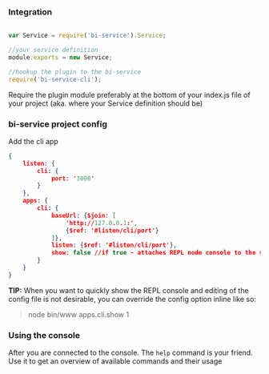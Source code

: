 
### Integration

```javascript

var Service = require('bi-service').Service;

//your service definition
module.exports = new Service;

//hookup the plugin to the bi-service
require('bi-service-cli');
```

Require the plugin module preferably at the bottom of your index.js file of your project (aka. where your Service definition should be)

### bi-service project config

Add the cli app

```json
{
    listen: {
        cli: {
            port: '3000'
        }
    },
    apps: {
        cli: {
            baseUrl: {$join: [
                'http://127.0.0.1:',
                {$ref: '#listen/cli/port'}
            ]},
            listen: {$ref: '#listen/cli/port'},
            show: false //if true - attaches REPL node console to the service process
        }
    }
}
```

**TIP:** When you want to quickly show the REPL console and editing of the config file is not desirable, you can override the config option inline like so:
> node bin/www apps.cli.show 1  

### Using the console

After you are connected to the console. The `help` command is your friend.  
Use it to get an overview of available commands and their usage 
